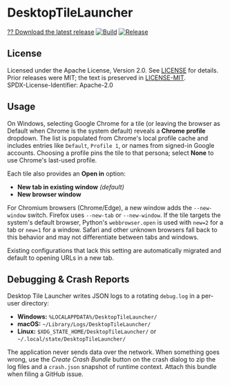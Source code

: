 # DesktopTileLauncher
[?? Download the latest release](https://github.com/108thecitizen/DesktopTileLauncher/releases/latest)
[![Build](https://github.com/108thecitizen/DesktopTileLauncher/actions/workflows/build.yml/badge.svg?branch=master)](https://github.com/108thecitizen/DesktopTileLauncher/actions/workflows/build.yml)
[![Release](https://github.com/108thecitizen/DesktopTileLauncher/actions/workflows/release-tag.yml/badge.svg)](https://github.com/108thecitizen/DesktopTileLauncher/actions/workflows/release-tag.yml)


## License

Licensed under the Apache License, Version 2.0. See [LICENSE](./LICENSE) for details.  
Prior releases were MIT; the text is preserved in [LICENSE-MIT](./LICENSE-MIT).  
SPDX-License-Identifier: Apache-2.0

## Usage

On Windows, selecting Google Chrome for a tile (or leaving the browser as
Default when Chrome is the system default) reveals a **Chrome profile**
dropdown. The list is populated from Chrome's local profile cache and includes
entries like `Default`, `Profile 1`, or names from signed-in Google accounts.
Choosing a profile pins the tile to that persona; select **None** to use
Chrome's last-used profile.

Each tile also provides an **Open in** option:

* **New tab in existing window** *(default)*
* **New browser window**

For Chromium browsers (Chrome/Edge), a new window adds the `--new-window`
switch. Firefox uses `--new-tab` or `--new-window`. If the tile targets the
system's default browser, Python's `webbrowser.open` is used with `new=2` for a
tab or `new=1` for a window. Safari and other unknown browsers fall back to
this behavior and may not differentiate between tabs and windows.

Existing configurations that lack this setting are automatically migrated and
default to opening URLs in a new tab.

## Debugging & Crash Reports

Desktop Tile Launcher writes JSON logs to a rotating `debug.log` in a per-user
directory:

* **Windows:** `%LOCALAPPDATA%/DesktopTileLauncher/`
* **macOS:** `~/Library/Logs/DesktopTileLauncher/`
* **Linux:** `$XDG_STATE_HOME/DesktopTileLauncher/` or
  `~/.local/state/DesktopTileLauncher/`

The application never sends data over the network.  When something goes wrong,
use the *Create Crash Bundle* button on the crash dialog to zip the log files
and a `crash.json` snapshot of runtime context.  Attach this bundle when filing
a GitHub issue.
